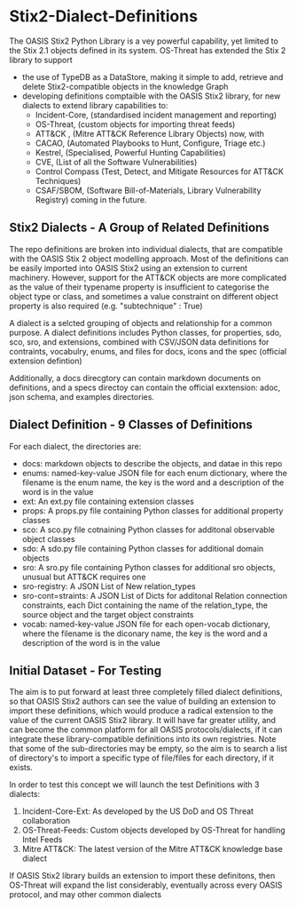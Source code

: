 # Stix2-Dialect-Definitions

The OASIS Stix2 Python Library is a vey powerful capability, yet limited to the Stix 2.1 objects defined in its system. OS-Threat has extended the Stix 2 library to support
- the use of TypeDB as a DataStore, making it simple to add, retrieve and delete Stix2-compatible objects in the knowledge Graph
- developing definitions comptaible with the OASIS Stix2 library, for new dialects to extend library capabilities to: 
    - Incident-Core, (standardised incident management and reporting)
    - OS-Threat,  (custom objects for importing threat feeds)
    - ATT&CK , (Mitre ATT&CK Reference Library Objects)
now, with 
    - CACAO, (Automated Playbooks to Hunt, Configure, Triage etc.)
    - Kestrel, (Specialised, Powerful Hunting Capabilities)
    - CVE, (List of all the Software Vulnerabilities) 
    - Control Compass (Test, Detect, and Mitigate Resources for ATT&CK Techniques) 
    - CSAF/SBOM, (Software Bill-of-Materials, Library Vulnerability Registry)
coming in the future.

## Stix2 Dialects - A Group of Related Definitions
The repo definitions are broken into individual dialects, that are compatible with the OASIS Stix 2 object modelling approach. Most of the definitions can be easily imported into OASIS Stix2 using an extension to current machinery. However, support for the ATT&CK objects are more complicated as the value of their typename property is insufficient to categorise the object type or class, and sometimes a value constraint on different object property is also required (e.g. "subtechnique" : True)

A dialect is a selcted grouping of objects and relationship for a common purpose. A dialect definitions includes Python classes, for properties, sdo, sco, sro, and extensions, combined with CSV/JSON data definitions for contraints, vocabulry, enums, and files for docs, icons and the spec (official extension defintion)

Additionally, a docs direcgtory can contain markdown documents on definitions, and a specs directoy can contain the official exxtension: adoc, json schema, and examples directories. 

## Dialect Definition - 9 Classes of Definitions
For each dialect, the directories are:
- docs: markdown objects to describe the objects, and datae in this repo
- enums: named-key-value JSON file for each enum dictionary, where the filename is the enum name, the key is the word and a description of the word is in the value
- ext: An ext.py file containing extension classes
- props: A props.py file containing Python classes for additional property classes
- sco: A sco.py file cotnaining Python classes for additonal observable object classes
- sdo: A sdo.py file containing Python classes for additional domain objects 
- sro: A sro.py file containing Python classes for additional sro objects, unusual but ATT&CK requires one
- sro-registry: A JSON List of New relation_types 
- sro-cont=straints: A JSON List of Dicts for additonal Relation connection constraints, each Dict containing the name of the relation_type, the source object and the target object constraints
- vocab: named-key-value JSON file for each open-vocab dictionary, where the filename is the diconary name, the key is the word and a description of the word is in the value

## Initial Dataset - For Testing
The aim is to put forward at least three completely filled dialect definitions, so that OASIS Stix2 authors can see the value of building an extension to import these definitions, which would produce a radical extension to the value of the current OASIS Stix2 library. It will have far greater utility, and can become the common platform for all OASIS protocols/dialects, if it can integrate these library-compatible definitions into its own registries. Note that some of the sub-directories may be empty, so the aim is to search a list of directory's to import a specific type of file/files for each directory, if it exists.

In order to test this concept we will launch the test Definitions with 3 dialects:
1. Incident-Core-Ext: As developed by the US DoD and OS Threat collaboration
2. OS-Threat-Feeds: Custom objects developed by OS-Threat for handling Intel Feeds
3. Mitre ATT&CK: The latest version of the Mitre ATT&CK knowledge base dialect

If OASIS Stix2 library builds an extension to import these definitons, then OS-Threat will expand the list considerably, eventually across every OASIS protocol, and may other common dialects

